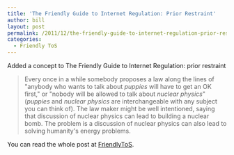 ```yaml
---
title: 'The Friendly Guide to Internet Regulation: Prior Restraint'
author: bill
layout: post
permalink: /2011/12/the-friendly-guide-to-internet-regulation-prior-restraint/
categories:
  - Friendly ToS
---
```

Added a concept to The Friendly Guide to Internet Regulation: prior restraint

> Every once in a while somebody proposes a law along the lines of "anybody who
> wants to talk about *puppies* will have to get an OK first," or "nobody will
> be allowed to talk about *nuclear physics*" (*puppies* and *nuclear physics*
> are interchangeable with any subject you can think of). The law maker might
> be well intentioned, saying that discussion of nuclear physics can lead to
> building a nuclear bomb. The problem is a discussion of nuclear physics can
> also lead to solving humanity's energy problems.

You can read the whole post at [FriendlyToS][1].

 [1]: http://blog.friendlytos.org/?p=80

